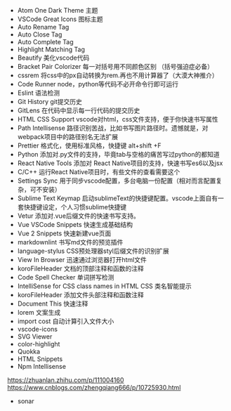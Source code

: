 - Atom One Dark Theme 主题
- VSCode Great Icons 图标主题
- Auto Rename Tag
- Auto Close Tag
- Auto Complete Tag
- Highlight Matching Tag
- Beautify 美化vscode代码
- Bracket Pair Colorizer 每一对括号用不同颜色区别 （括号强迫症必备）
- cssrem 将css中的px自动转换为rem.再也不用计算器了（大漠大神推介）
- Code Runner node，python等代码不必开命令行即可运行
- Eslint 语法检测
- Git History git提交历史
- GitLens 在代码中显示每一行代码的提交历史
- HTML CSS Support vscode对html，css文件支持，便于你快速书写属性
- Path Intellisense 路径识别苦战，比如书写图片路径时。遗憾就是，对webpack项目中的路径别名无法扩展
- Prettier 格式化，使用标准风格，快捷键 alt+shift +F
- Python 添加对.py文件的支持，毕竟tab与空格的痛苦写过python的都知道
- React Native Tools 添加对 React Native项目的支持，快速书写es6以及jsx
- C/C++ 运行React Native项目时，有些文件的查看需要这个
- Settings Sync 用于同步vscode配置，多台电脑一份配置（相对而言配置复杂，可不安装）
- Sublime Text Keymap 启动sublimeText的快捷键配置。vscode上面自有一套快捷键设定，个人习惯sublime快捷键
- Vetur 添加对.vue后缀文件的快速书写支持。
- Vue VSCode Snippets  快速生成基础结构
- Vue 2 Snippets 快速新建vue页面
- markdownlint 书写md文件的预览插件
- language-stylus CSS预处理器styl后缀文件的识别扩展
- View In Browser 迅速通过浏览器打开html文件
- koroFileHeader 文档的顶部注释和函数的注释
- Code Spell Checker 单词拼写检测
- IntelliSense for CSS class names in HTML  CSS 类名智能提示
- koroFileHeader 添加文件头部注释和函数注释
- Document This 快速注释
- lorem 文案生成
- import cost 自动计算引入文件大小
- vscode-icons
- SVG Viewer
- color-highlight
- Quokka
- HTML Snippets
- Npm Intellisense


https://zhuanlan.zhihu.com/p/111004160
https://www.cnblogs.com/zhengqiang666/p/10725930.html
- sonar

